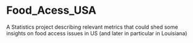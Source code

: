# Food_Acess_USA
 A Statistics project describing relevant metrics that could shed some insights on food access issues in US (and later in particular in Louisiana)
